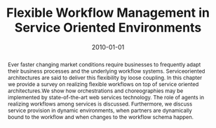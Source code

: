 ---
abstract: Ever faster changing market conditions require businesses to frequently
  adapt their business processes and the underlying workflow systems. Serviceoriented
  architectures are said to deliver this flexibility by loose coupling. In this chapter
  we provide a survey on realizing flexible workflows on top of service oriented architectures.We
  show how orchestrations and choreographies may be implemented by state-of-the-art
  web services technology. The role of agents in realizing workflows among services
  is discussed. Furthermore, we discuss service provision in dynamic environments,
  when partners are dynamically bound to the workflow and when changes to the workflow
  schema happen.
authors:
- Birgit Hofreiter
- Christian Huemer
date: '2010-01-01'
featured: false
links:
- name: Publik
  url: https://publik.tuwien.ac.at/showentry.php?ID=203810&lang=2
publication_types:
- '6'
publishDate: '2010-01-01'
specifics: 'in: "Agent-Based Service Oriented Computing", Springer-Verlag, Heidelberg,
  Berlin, Heidelberg, 2010, ISBN: 978-1-84996-040-3, S. 81 - 111.'
title: Flexible Workflow Management in Service Oriented Environments
url_pdf: ''
---